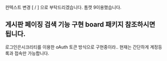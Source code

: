 컨텍스트 변경 [ / ] 으로 부탁드리겠습니다. 
톰캣 9이용했습니다.

게시판 페이징 검색 기능 구현 board 패키지 참조하시면 됩니다.
-------------------------------------------------------

로그인은시크리티를 이용한 oAuth 토큰 방식으로 구현중이라..
현재는 간단하게 계정등록과 접속만 가능합니다.

